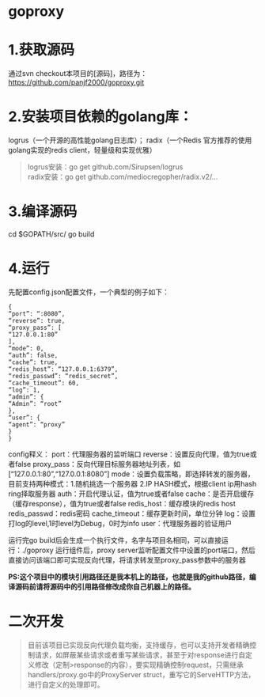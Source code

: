 # goproxy
# 1.获取源码
通过svn checkout本项目的[源码]，路径为：https://github.com/panjf2000/goproxy.git

# 2.安装项目依赖的golang库：
logrus（一个开源的高性能golang日志库）；
radix（一个Redis 官方推荐的使用golang实现的redis client，轻量级和实现优雅）
>logrus安装：go get github.com/Sirupsen/logrus  
>radix安装：go get github.com/mediocregopher/radix.v2/…

# 3.编译源码
cd $GOPATH/src/
go build

# 4.运行
先配置config.json配置文件，一个典型的例子如下：
```
{
“port”: “:8080”,
“reverse”: true,
“proxy_pass”: [
“127.0.0.1:80”
],
“mode”: 0,
“auth”: false,
“cache”: true,
“redis_host”: “127.0.0.1:6379”,
“redis_passwd”: “redis_secret”,
“cache_timeout”: 60,
“log”: 1,
“admin”: {
“Admin”: “root”
},
“user”: {
“agent”: “proxy”
}
}
```

config释义：
port：代理服务器的监听端口
reverse：设置反向代理，值为true或者false
proxy_pass：反向代理目标服务器地址列表，如[“127.0.0.1:80”,“127.0.0.1:8080”]
mode：设置负载策略，即选择转发的服务器，目前支持两种模式：1.随机挑选一个服务器 2.IP HASH模式，根据client ip用hash ring择取服务器
auth：开启代理认证，值为true或者false
cache：是否开启缓存（缓存response），值为true或者false
redis_host：缓存模块的redis host
redis_passwd：redis密码
cache_timeout：缓存更新时间，单位分钟
log：设置打log的level,1时level为Debug，0时为info
user：代理服务器的验证用户

运行完go build后会生成一个执行文件，名字与项目名相同，可以直接运行：./goproxy
运行组件后，proxy server监听配置文件中设置的port端口，然后直接访问该端口即可实现反向代理，将请求转发至proxy_pass参数中的服务器

**PS:这个项目中的模块引用路径还是我本机上的路径，也就是我的github路径，编译源码前请将源码中的引用路径修改成你自己机器上的路径。**

# 二次开发
>目前该项目已实现反向代理负载均衡，支持缓存，也可以支持开发者精确控制请求，如屏蔽某些请求或者重写某些请求，甚至于对response进行自定义修改（定制>response的内容），要实现精确控制request，只需继承handlers/proxy.go中的ProxyServer struct，重写它的ServeHTTP方法，进行自定义的处理即可。
